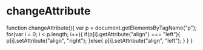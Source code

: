 # changeAttribute

function changeAttribute(){
			var p = document.getElementsByTagName("p");
			for(var i = 0; i < p.length; i++){
				if(p[i].getAttribute("align") === "left"){
					p[i].setAttribute("align", "right");
				}else{
					p[i].setAttribute("align", "left");
				}
			}
		}
